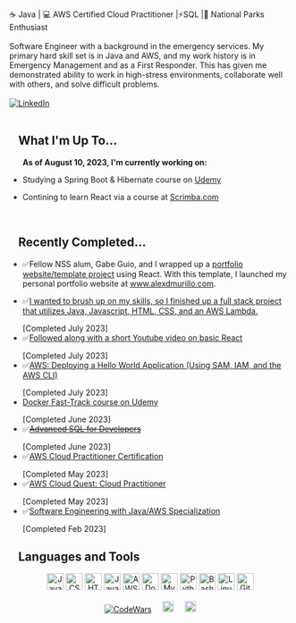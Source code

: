 ☕ Java | 💻 AWS Certified Cloud Practitioner |⚡SQL |🌲 National Parks Enthusiast
<br>
<br>
Software Engineer with a background in the emergency services. My primary hard skill set is in Java and AWS, and my work history is in Emergency Management and as a First Responder. This has given me demonstrated ability to work in high-stress environments, collaborate well with others, and solve difficult problems.
<br>
<br>
<a href="https://www.linkedin.com/in/alexdmurillo/"><img alt="LinkedIn" src="https://img.shields.io/badge/LinkedIn-0077B5?style=for-the-badge&logo=linkedin&logoColor=white"></a>
<br>
<br>  

<h2 dir="auto"><a id="user-content-what-im-up-to" class="anchor" aria-hidden="true" href="#what-im-up-to"><svg class="octicon octicon-link" viewBox="0 0 16 16" version="1.1" width="16" height="16" aria-hidden="true"></svg></a>What I'm Up To...</h2>
<ul dir="auto">  
<!-- <li>
<p dir="auto"><g-emoji class="g-emoji" alias="rocket" fallback-src="https://github.githubassets.com/images/icons/emoji/unicode/1f680.png" style="user-select: text;">🚀</g-emoji> I’m currently studying: <a href="https://skillbuilder.aws/">AWS Skill Builder: Cloud Practitioner</a></p>
</li>  -->

<p dir="auto"><b> As of August 10, 2023, I'm currently working on: </b>
<li>
Studying a Spring Boot & Hibernate course on <a href="https://www.udemy.com/course/spring-hibernate-tutorial/">Udemy</a></p>
</li>

<li>
Contining to learn React via a course at <a href="https://scrimba.com/learn/learnreact">Scrimba.com</a></p>
</li>



<br>





</ul>
<h2 dir="auto"><a id="user-content-what-im-up-to" class="anchor" aria-hidden="true" href="#what-im-up-to"><svg class="octicon octicon-link" viewBox="0 0 16 16" version="1.1" width="16" height="16" aria-hidden="true"></svg></a>Recently Completed... </h2>
<ul dir="auto">

<li>
✅Fellow NSS alum, Gabe Guio, and I wrapped up a <a href="https://github.com/GabeGoesCoding/portfolio-website">portfolio website/template project</a> using React. With this template, I launched my personal portfolio website at <a href="https://www.alexdmurillo.com">www.alexdmurillo.com</a>.</p>
</li>

<li>  
✅<a href="https://github.com/emergency22/TheResignator">I wanted to brush up on my skills, so I finished up a full stack project that utilizes Java, Javascript, HTML, CSS, and an AWS Lambda.</a></p> [Completed July 2023]
</li>

<li>  
✅<a href="https://github.com/emergency22/learning-react">Followed along with a short Youtube video on basic React</a></p> [Completed July 2023]
</li>

<li>  
✅<a href="https://docs.aws.amazon.com/serverless-application-model/latest/developerguide/serverless-getting-started-hello-world.html">AWS: Deploying a Hello World Application (Using SAM, IAM, and the AWS CLI)</a></p> [Completed July 2023]
</li>

<li>  
<a href="https://www.udemy.com/course/docker-fast-track/">Docker Fast-Track course on Udemy</a></p> [Completed June 2023]
</li>

<li>  
✅<del><a href="https://nashvillesoftwareschool.com/programs/advanced-sql-for-developers">Advanced SQL for Developers</a></p></del> [Completed June 2023]
</li>

<li>  
✅<a href="https://aws.amazon.com/certification/certified-cloud-practitioner/">AWS Cloud Practitioner Certification</a></p> [Completed May 2023]
</li>

<li>  
✅<a href="https://aws.amazon.com/training/digital/aws-cloud-quest/">AWS Cloud Quest: Cloud Practitioner</a></p> [Completed May 2023]
</li>

<li>  
✅<a href="https://nashvillesoftwareschool.com/programs/software-engineering">Software Engineering with Java/AWS Specialization</a></p> [Completed Feb 2023]
</li>

</ul>

<h2 dir="auto"><a id="user-content-languages-and-tools" class="anchor" aria-hidden="true" href="#languages-and-tools"><svg class="octicon octicon-link" viewBox="0 0 16 16" version="1.1" width="16" height="16" aria-hidden="true"></svg></a>Languages and Tools</h2>
<div align="center" dir="auto">
<a href="https://www.java.com/" rel="nofollow"><img src="https://camo.githubusercontent.com/075657b384358f918d473ef7fbb24c213dbd1d43058ae2ac2134731d614ca870/68747470733a2f2f70726f66696c696e61746f722e7269736861762e6465762f736b696c6c732d6173736574732f6a6176612d6f726967696e616c2d776f72646d61726b2e737667" alt="Java" height="30" data-canonical-src="https://profilinator.rishav.dev/skills-assets/java-original-wordmark.svg" style="max-width: 100%;"></a>  
<a href="https://www.w3schools.com/css/" rel="nofollow"><img src="https://camo.githubusercontent.com/1f14c9c472b21cf8790a4fb6914be3a3181e957ecc2b397775f06a989d20cb37/68747470733a2f2f70726f66696c696e61746f722e7269736861762e6465762f736b696c6c732d6173736574732f637373332d6f726967696e616c2d776f72646d61726b2e737667" alt="CSS3" height="30" data-canonical-src="https://profilinator.rishav.dev/skills-assets/css3-original-wordmark.svg" style="max-width: 100%;"></a>  
<a href="https://en.wikipedia.org/wiki/HTML5" rel="nofollow"><img src="https://camo.githubusercontent.com/bfa71fe5e1eb3ca57a7e4ef9c6b2ca21414c4fdab27ac6861e211e7cfe8f7d9f/68747470733a2f2f70726f66696c696e61746f722e7269736861762e6465762f736b696c6c732d6173736574732f68746d6c352d6f726967696e616c2d776f72646d61726b2e737667" alt="HTML5" height="30" data-canonical-src="https://profilinator.rishav.dev/skills-assets/html5-original-wordmark.svg" style="max-width: 100%;"></a>  
<a href="https://www.javascript.com/" rel="nofollow"><img src="https://camo.githubusercontent.com/7a2b6137fa6818b1c85f86347a6b4a75ee52681d4a190c506df972e3c5459980/68747470733a2f2f70726f66696c696e61746f722e7269736861762e6465762f736b696c6c732d6173736574732f6a6176617363726970742d6f726967696e616c2e737667" alt="JavaScript" height="30" data-canonical-src="https://profilinator.rishav.dev/skills-assets/javascript-original.svg" style="max-width: 100%;"></a>  
<a href="https://aws.amazon.com/" rel="nofollow"><img src="https://camo.githubusercontent.com/da33ce63f1e78ececdc5f65879560a5e8d3ac805670af8934eea5d1b0cd9a5b7/68747470733a2f2f70726f66696c696e61746f722e7269736861762e6465762f736b696c6c732d6173736574732f616d617a6f6e77656273657276696365732d6f726967696e616c2d776f72646d61726b2e737667" alt="AWS" height="30" data-canonical-src="https://profilinator.rishav.dev/skills-assets/amazonwebservices-original-wordmark.svg" style="max-width: 100%;"></a>  
<a href="https://www.docker.com/" rel="nofollow"><img src="https://camo.githubusercontent.com/6819655dad2979647adee4b2f01fc7da674eb0bff06cf25bd576427f091064a1/68747470733a2f2f70726f66696c696e61746f722e7269736861762e6465762f736b696c6c732d6173736574732f646f636b65722d6f726967696e616c2d776f72646d61726b2e737667" alt="Docker" height="30" data-canonical-src="https://profilinator.rishav.dev/skills-assets/docker-original-wordmark.svg" style="max-width: 100%;"></a>  
<a href="https://www.mysql.com/" rel="nofollow"><img src="https://camo.githubusercontent.com/ef8a5aaa11f861e3692439d030c83a18d6d5ebc387d6e74ca4bba728aaeac7ad/68747470733a2f2f70726f66696c696e61746f722e7269736861762e6465762f736b696c6c732d6173736574732f6d7973716c2d6f726967696e616c2d776f72646d61726b2e737667" alt="MySQL" height="30" data-canonical-src="https://profilinator.rishav.dev/skills-assets/mysql-original-wordmark.svg" style="max-width: 100%;"></a>  
<a href="https://www.python.org/" rel="nofollow"><img src="https://camo.githubusercontent.com/d10e5aa8ba67f1eb109da4e98cd75adfa42df2e6019f8222cfa14c0088ac674d/68747470733a2f2f70726f66696c696e61746f722e7269736861762e6465762f736b696c6c732d6173736574732f707974686f6e2d6f726967696e616c2e737667" alt="Python" height="30" data-canonical-src="https://profilinator.rishav.dev/skills-assets/python-original.svg" style="max-width: 100%;"></a>  
<a href="https://www.gnu.org/software/bash/" rel="nofollow"><img src="https://camo.githubusercontent.com/c994f99958731f1dc803e2f9cb5bcd52a6a7cf95322cc7543e0c694abc4bd819/68747470733a2f2f70726f66696c696e61746f722e7269736861762e6465762f736b696c6c732d6173736574732f676e755f626173682d69636f6e2e737667" alt="Bash" height="30" data-canonical-src="https://profilinator.rishav.dev/skills-assets/gnu_bash-icon.svg" style="max-width: 100%;"></a>  
<a href="https://www.linux.org/" rel="nofollow"><img src="https://camo.githubusercontent.com/0d57a1013ca687b2df81dc1652bf33293b0d9e43d4745d7e70f33b0c79fef474/68747470733a2f2f70726f66696c696e61746f722e7269736861762e6465762f736b696c6c732d6173736574732f6c696e75782d6f726967696e616c2e737667" alt="Linux" height="30" data-canonical-src="https://profilinator.rishav.dev/skills-assets/linux-original.svg" style="max-width: 100%;"></a> <a href="https://github.com/"><img src="https://camo.githubusercontent.com/b7ea09b0c030ae14623cfc3a52ab3ee0d07e0259a1b230139e65ba00454327c9/68747470733a2f2f70726f66696c696e61746f722e7269736861762e6465762f736b696c6c732d6173736574732f6769742d73636d2d69636f6e2e737667" alt="Git" height="30" data-canonical-src="https://profilinator.rishav.dev/skills-assets/git-scm-icon.svg" style="max-width: 100%;"></a>   
 
<br>
<br>
<a href="https://www.codewars.com/users/Alex_Murillo"><img alt="CodeWars" src="https://www.codewars.com/users/Alex_Murillo/badges/small"></a>&nbsp;&nbsp;&nbsp;&nbsp;
<a href="https://www.hackerrank.com/alex_d_murillo"><img alt="HackerRank" src="https://www.hackerrank.com/wp-content/uploads/2018/08/hackerrank_logo.png" height="20" style="max-width: 100%;"></a>&nbsp;&nbsp;&nbsp;&nbsp;
<a href="https://www.w3profile.com/alexdmurillo"><img alt="w3schools" src="https://upload.wikimedia.org/wikipedia/commons/thumb/a/a0/W3Schools_logo.svg/768px-W3Schools_logo.svg.png" height="20" style="max-width: 100%;"></a>
</div> 
